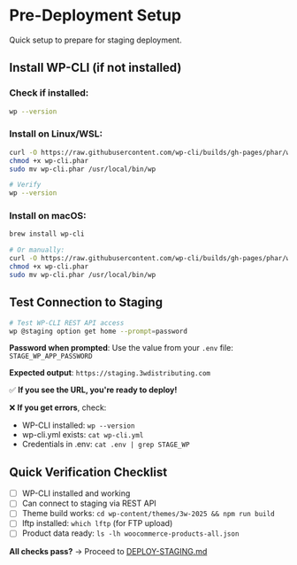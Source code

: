 # Pre-Deployment Setup

Quick setup to prepare for staging deployment.

## Install WP-CLI (if not installed)

### Check if installed:
```bash
wp --version
```

### Install on Linux/WSL:
```bash
curl -O https://raw.githubusercontent.com/wp-cli/builds/gh-pages/phar/wp-cli.phar
chmod +x wp-cli.phar
sudo mv wp-cli.phar /usr/local/bin/wp

# Verify
wp --version
```

### Install on macOS:
```bash
brew install wp-cli

# Or manually:
curl -O https://raw.githubusercontent.com/wp-cli/builds/gh-pages/phar/wp-cli.phar
chmod +x wp-cli.phar
sudo mv wp-cli.phar /usr/local/bin/wp
```

## Test Connection to Staging

```bash
# Test WP-CLI REST API access
wp @staging option get home --prompt=password
```

**Password when prompted**: Use the value from your `.env` file: `STAGE_WP_APP_PASSWORD`

**Expected output**: `https://staging.3wdistributing.com`

✅ **If you see the URL, you're ready to deploy!**

❌ **If you get errors**, check:
- WP-CLI installed: `wp --version`
- wp-cli.yml exists: `cat wp-cli.yml`
- Credentials in .env: `cat .env | grep STAGE_WP`

## Quick Verification Checklist

- [ ] WP-CLI installed and working
- [ ] Can connect to staging via REST API
- [ ] Theme build works: `cd wp-content/themes/3w-2025 && npm run build`
- [ ] lftp installed: `which lftp` (for FTP upload)
- [ ] Product data ready: `ls -lh woocommerce-products-all.json`

**All checks pass?** → Proceed to [DEPLOY-STAGING.md](DEPLOY-STAGING.md)

